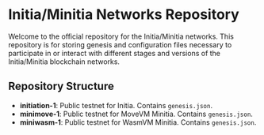 # Initia/Minitia Networks Repository
Welcome to the official repository for the Initia/Minitia networks. This repository is for storing genesis and configuration files necessary to participate in or interact with different stages and versions of the Initia/Minitia blockchain networks.

## Repository Structure
- **initiation-1**: Public testnet for Initia. Contains ```genesis.json```.
- **minimove-1**: Public testnet for MoveVM Minitia.  Contains ```genesis.json```.
- **miniwasm-1**: Public testnet for WasmVM Minitia. Contains ```genesis.json```.
